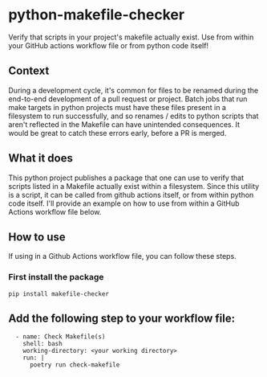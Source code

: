 # python-makefile-checker
Verify that scripts in your project's makefile actually exist. Use from within your GitHub actions workflow file or from python code itself!

## Context
During a development cycle, it's common for files to be renamed during the end-to-end development of a pull request
or project. Batch jobs that run make targets in python projects must have these files present in a filesystem to run
successfully, and so renames / edits to python scripts that aren't reflected in the Makefile can have unintended
consequences. It would be great to catch these errors early, before a PR is merged.

## What it does
This python project publishes a package that one can use to verify that scripts listed in a Makefile actually exist
within a filesystem. Since this utility is a script, it can be called from github actions itself, or from within
python code itself. I'll provide an example on how to use from within a GitHub Actions workflow file below.

## How to use

If using in a Github Actions workflow file, you can follow these steps.

### First install the package
```
pip install makefile-checker
```

## Add the following step to your workflow file:

```
  - name: Check Makefile(s)
    shell: bash
    working-directory: <your working directory>
    run: |
      poetry run check-makefile
```